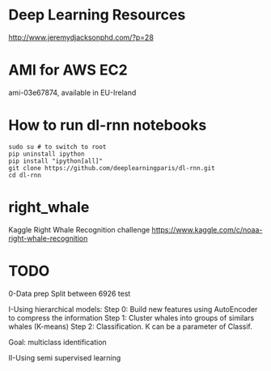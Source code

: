 # Deep Learning Resources
http://www.jeremydjacksonphd.com/?p=28

# AMI for AWS EC2
ami-03e67874, available in EU-Ireland

# How to run dl-rnn notebooks
```
sudo su # to switch to root
pip uninstall ipython
pip install "ipython[all]"
git clone https://github.com/deeplearningparis/dl-rnn.git
cd dl-rnn
```

# right_whale
Kaggle Right Whale Recognition challenge https://www.kaggle.com/c/noaa-right-whale-recognition

# TODO
0-Data prep
Split between 
6926 test


I-Using hierarchical models: 
Step 0: Build new features using AutoEncoder to compress the information
Step 1: Cluster whales into groups of similars whales (K-means)
Step 2: Classification. K can be a parameter of Classif.

Goal: multiclass identification 


II-Using semi supervised learning
